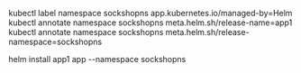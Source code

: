 kubectl label namespace sockshopns app.kubernetes.io/managed-by=Helm
kubectl annotate namespace sockshopns meta.helm.sh/release-name=app1
kubectl annotate namespace sockshopns meta.helm.sh/release-namespace=sockshopns



helm install app1 app --namespace sockshopns
